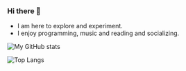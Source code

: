 ### Hi there 👋

<!--
**vastutsav/vastutsav** is a ✨ _special_ ✨ repository because its `README.md` (this file) appears on your GitHub profile.
-->

- I am here to explore and experiment.
- I enjoy programming, music and reading and socializing.

![My GitHub stats](https://github-readme-stats.vercel.app/api?username=vastutsav&hide=contribs,prs,issues&show_icons=true&hide_rank=true)

![Top Langs](https://github-readme-stats.vercel.app/api/top-langs/?username=vastutsav&langs_count=10)

<!--
Here are some ideas to get you started: (will fill them up later)

- 🔭 I’m currently working on ...
- 🌱 I’m currently learning ...
- 👯 I’m looking to collaborate on ...
- 🤔 I’m looking for help with ...
- 💬 Ask me about ...
- 📫 How to reach me: ...
- 😄 Pronouns: ...
- ⚡ Fun fact: ...
-->
